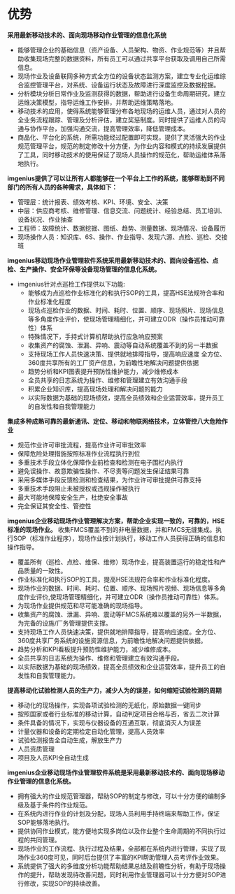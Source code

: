 # 优势

**采用最新移动技术的、面向现场移动作业管理的信息化系统**

* 能够管理企业的基础信息（资产设备、人员架构、物资、作业规范等）并且帮助收集现场完整的数据资料，所有员工可以通过共享平台获取及调用自己所需信息。
* 现场作业及设备联网多种方式全方位的设备状态监测方案，建立专业化运维综合监控管理平台，对系统、设备运行状态及故障进行深度监控及数据挖掘。
* 分析模块分析日常作业及监测获得的数据，帮助进行设备生命周期研究，建立运维决策模型，指导运维工作安排，并帮助运维策略落地。
* 移动技术的应用，使得系统能够管理分布各地现场的运维人员，通过对人员的全业务流程跟踪、管理及分析评估，建立奖惩制度。同时提供了运维人员的沟通与协作平台，加强沟通交流，提高管理效率，降低管理成本。
* 商品化、平台化的系统，所需功能经过配置即可实现，提供了灵活强大的作业规范管理平台，规范的制定修改十分方便，为作业内容和模式的持续发展提供了工具，同时移动技术的使用保证了现场人员操作的规范化，帮助运维体系落地执行。

**imgenius提供了可以让所有人都能够在一个平台上工作的系统，能够帮助到不同部门的所有人员的各种需求，具体如下：**

* 管理层：统计报表、绩效考核、KPI、环境、安全、决策
* 中层：供应商考核、维修管理、信息交流、问题统计、经验总结、员工培训、设备状况、作业抽查
* 工程师：故障统计、数据挖掘、图纸、趋势、测量数据、现场情况、设备履历
* 现场操作人员：知识库、6S、操作、作业指导、发现六源、点检、巡检、交接班

**imgenius移动现场作业管理软件系统采用最新移动技术的、面向设备巡检、点检、生产操作、安全环保等设备现场管理的信息化系统。**

* imgenius针对点巡检工作提供以下功能:
  + 能够成为点巡检作业标准化的和执行SOP的工具，提高HSE法规符合率和作业标准化程度
  + 现场点巡检作业的数据、时间、耗时、位置、顺序、现场照片、现场信息等多角度作业评价，使现场管理精细化，并可建立ODR（操作员推动可靠性）体系
  + 特殊情况下，手持式计算机帮助执行应急响应预案
  + 收集资产的腐蚀、泄漏、异响、震动等自动系统覆盖不到的另一半数据
  + 支持现场工作人员快速决策、提供就地排障指导，提高响应速度
    全方位、360度共享所有的工厂资产信息，为前瞻性地解决问题提供依据
  + 趋势分析和KPI图表提升预防性维护能力，减少维修成本
  + 全员共享的日志系统为操作、维修和管理建立有效沟通手段
  + 积累企业知识库，提高现场处理和解决问题的能力
  + 以实际数据为基础的现场绩效，提高全员绩效和企业运营效率，提升员工的自发性和自我管理能力

**集成多种成熟可靠的最新通讯、定位、移动和物联网络技术，立体管控八大危险作业**

* 规范作业许可审批流程，提高作业许可审批效率
* 保障危险处理措施按照标准作业流程执行到位
* 多重技术手段立体化保障作业前检查和检测在电子围栏内执行
* 避免误操作、故意欺骗性操作、不尽责等问题发生保证结果可靠
* 采用多媒体手段反馈检测和检查结果，为作业许可审批提供可靠支持
* 多重技术手段阻止未被授权或违规操作被执行
* 最大可能地保障安全生产，杜绝安全事故
* 完全保证其安全性、管控性

**imgenius企业移动现场作业管理解决方案，帮助企业实现一致的，可靠的，HSE标准的现场作业。** 收集FMCS覆盖不到的非电量数据，并和FMCS无缝集成。执行SOP（标准作业程序），现场作业按计划执行，移动工作人员获得正确的信息和操作指导。

* 覆盖所有（巡检、点检、维保、维修）现场作业，提高装置运行的稳定性和产品质量的一致性。
* 作业标准化和执行SOP的工具，提高HSE法规符合率和作业标准化程度。
* 现场作业的数据、时间、耗时、位置、顺序、现场照片视频、现场信息等多角度作业评价,使现场管理精细化，并可建立ODR（操作员推动可靠性）体系。
* 为现场作业提供规范和尽可能准确的现场指导。
* 收集资产的腐蚀、泄漏、异响、震动等FMCS系统难以覆盖的另外一半数据，为完备的设施/厂务管理提供支撑。
* 支持现场工作人员快速决策，提供就地排障指导，提高响应速度。全方位、360度共享厂务系统的设施资源信息，为前瞻性地解决问题提供依据。
* 趋势分析和KPI看板提升预防性维护能力，减少维修成本。
* 全员共享的日志系统为操作、维修和管理建立有效沟通手段。
* 以实际数据为基础的现场绩效，提高全员绩效和企业运营效率，提升员工的自发性和自我管理能力。

**提高移动化试验检测人员的生产力，减少人为的误差，如何缩短试验检测的周期**

* 移动化的现场操作，实现各项试验检测的无纸化，原始数据一键同步
* 按照国家或者行业标准的移动计算，自动判定项目合格与否，省去二次计算
* 条件具备的情况下，实现与仪器设备的互通互联，彻底消灭人为误差
* 计量仪器和设备的定期检定自动化管理，提高人员效率
* 试验检测报告全自动生成，解放生产力
* 人员资质管理
* 项目及人员KPI全自动生成

**imgenius企业移动现场作业管理软件系统是采用最新移动技术的、面向现场移动作业管理的信息化系统。**

* 拥有强大的作业规范管理器，帮助SOP的制定与修改，可以十分方便的编制多级及基于条件的作业规范。
* 在系统内进行作业的计划及分配，现场人员利用手持终端来帮助工作，保证SOP能够落地执行。
* 提供协同作业模式，能方便地实现多岗位以及作业整个生命周期的不同执行过程的共同管理。
* 现场作业的工作流程、执行过程及结果，全部都在系统内进行管理，实现了现场作业360度可见，同时后台提供了丰富的KPI帮助管理人员考评作业效果。
* 系统提供了强大的多维度分析功能帮助结果总结及前瞻性分析，有助于现场操作的提升，帮助发现待改善问题，同时利用作业管理器可以十分方便对SOP进行修改，实现SOP的持续改善。